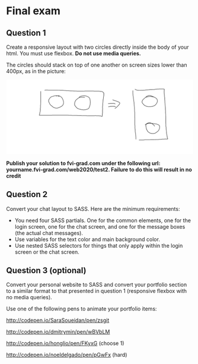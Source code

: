 # Final exam
## Question 1

Create a responsive layout with two circles directly inside the body of your html. You must use flexbox. **Do not use media queries.**

The circles should stack on top of one another on screen sizes lower than 400px, as in the picture:

![Layout.png](Layout.png)

**Publish your solution to fvi-grad.com under the following url: yourname.fvi-grad.com/web2020/test2. Failure to do this will result in no credit**

## Question 2

Convert your chat layout to SASS. Here are the minimum requirements:

* You need four SASS partials. One for the common elements, one for the login screen, one for the chat screen, and one for the message boxes (the actual chat messages).
* Use variables for the text color and main background color.
* Use nested SASS selectors for things that only apply within the login screen or the chat screen.

## Question 3 (optional)

Convert your personal website to SASS and convert your portfolio section to a similar format to that presented in question 1 (responsive flexbox with no media queries).

Use one of the following pens to animate your portfolio items:

http://codepen.io/SaraSoueidan/pen/zsgit

http://codepen.io/dmitrymin/pen/wBVbLM

http://codepen.io/honglio/pen/FKyxG (choose 1)

http://codepen.io/noeldelgado/pen/pGwFx (hard)

